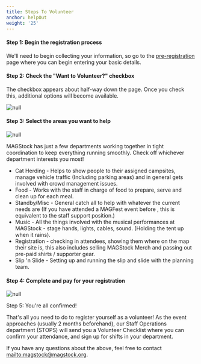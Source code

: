 ```yaml
---
title: Steps To Volunteer
anchor: helpOut
weight: '25'
---
```

#### Step 1: Begin the registration process

We'll need to begin collecting your information, so go to the [pre-registration](https://magstock7.uber.magfest.org/uber/preregistration/form) page where you can begin entering your basic details.

#### Step 2: Check the "Want to Volunteer?" checkbox

The checkbox appears about half-way down the page. Once you check this, additional options will become available.

![null](http://lh3.googleusercontent.com/mrpHLRknYgt8Qk_yJN8s8TDI0vXUghY93kmj-dvMTYLbsrtl6fTab72GEDBEl12AIwsxJtEmrhjw0S1SWfl5adiVGA8L=s600)
#### Step 3: Select the areas you want to help

![null](http://lh3.googleusercontent.com/4DZ37bLv7w2k44nvz4DQSDEYeRlf56pQVRm8zRV83ub2ip6g4LtTxtOAQNvviNaAiwThqVNvyOm-N3kq1LR28m9i3VvA=s1200)

MAGStock has just a few departments working together in tight coordination to keep everything running smoothly. Check off whichever department interests you most!

* Cat Herding - Helps to show people to their assigned campsites, manage vehicle traffic (Including parking areas) and in general gets involved with crowd management issues.
* Food - Works with the staff in charge of food to prepare, serve and clean up for each meal.
* Standby/Misc - General catch all to help with whatever the current needs are (If you have attended a MAGFest event before , this is equivalent to the staff support position.)
* Music - All the things involved with the musical performances at MAGStock - stage hands, lights, cables, sound. (Holding the tent up when it rains).
* Registration - checking in attendees, showing them where on the map their site is, this also includes selling MAGStock Merch and passing out pre-paid shirts / supporter gear.
* Slip 'n Slide - Setting up and running the slip and slide with the planning team.

#### Step 4: Complete and pay for your registration


![null](http://lh3.googleusercontent.com/m-jjBklByVAsLTsoyk77KGMk_G8bGMCxgRkUsSbUFjEBoEtvCI5nn5TRqwEOiEacHlRisrX8k6jElxDdM-eW240aC3A=s1200)


Step 5: You're all confirmed!

That's all you need to do to register yourself as a volunteer! As the event approaches (usually 2 months beforehand), our Staff Operations department (STOPS) will send you a Volunteer Checklist where you can confirm your attendance, and sign up for shifts in your department.

If you have any questions about the above, feel free to contact <mailto:magstock@magstock.org>.
